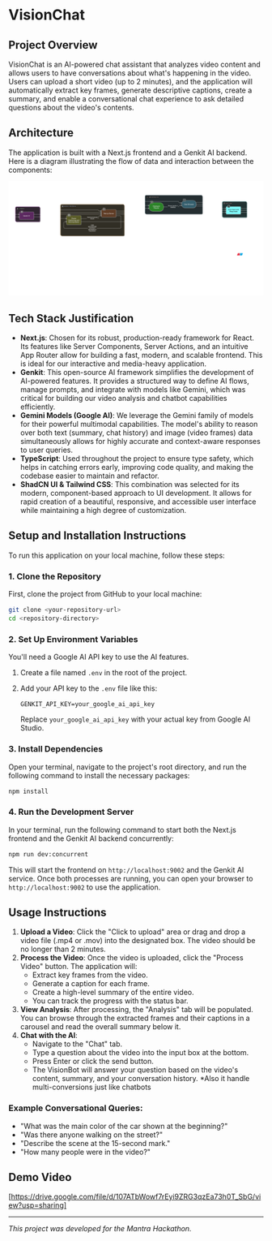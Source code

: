 # VisionChat

## Project Overview

VisionChat is an AI-powered chat assistant that analyzes video content and allows users to have conversations about what's happening in the video. Users can upload a short video (up to 2 minutes), and the application will automatically extract key frames, generate descriptive captions, create a summary, and enable a conversational chat experience to ask detailed questions about the video's contents.

## Architecture

The application is built with a Next.js frontend and a Genkit AI backend. Here is a diagram illustrating the flow of data and interaction between the components:

![Architecture Diagram](./architecture_diagram.png)

## Tech Stack Justification

*   **Next.js**: Chosen for its robust, production-ready framework for React. Its features like Server Components, Server Actions, and an intuitive App Router allow for building a fast, modern, and scalable frontend. This is ideal for our interactive and media-heavy application.
*   **Genkit**: This open-source AI framework simplifies the development of AI-powered features. It provides a structured way to define AI flows, manage prompts, and integrate with models like Gemini, which was critical for building our video analysis and chatbot capabilities efficiently.
*   **Gemini Models (Google AI)**: We leverage the Gemini family of models for their powerful multimodal capabilities. The model's ability to reason over both text (summary, chat history) and image (video frames) data simultaneously allows for highly accurate and context-aware responses to user queries.
*   **TypeScript**: Used throughout the project to ensure type safety, which helps in catching errors early, improving code quality, and making the codebase easier to maintain and refactor.
*   **ShadCN UI & Tailwind CSS**: This combination was selected for its modern, component-based approach to UI development. It allows for rapid creation of a beautiful, responsive, and accessible user interface while maintaining a high degree of customization.

## Setup and Installation Instructions

To run this application on your local machine, follow these steps:

### 1. Clone the Repository

First, clone the project from GitHub to your local machine:
```bash
git clone <your-repository-url>
cd <repository-directory>
```

### 2. Set Up Environment Variables

You'll need a Google AI API key to use the AI features.

1.  Create a file named `.env` in the root of the project.
2.  Add your API key to the `.env` file like this:

    ```
    GENKIT_API_KEY=your_google_ai_api_key
    ```
    Replace `your_google_ai_api_key` with your actual key from Google AI Studio.

### 3. Install Dependencies

Open your terminal, navigate to the project's root directory, and run the following command to install the necessary packages:

```bash
npm install
```

### 4. Run the Development Server

In your terminal, run the following command to start both the Next.js frontend and the Genkit AI backend concurrently:

```bash
npm run dev:concurrent
```

This will start the frontend on `http://localhost:9002` and the Genkit AI service. Once both processes are running, you can open your browser to `http://localhost:9002` to use the application.

## Usage Instructions

1.  **Upload a Video**: Click the "Click to upload" area or drag and drop a video file (.mp4 or .mov) into the designated box. The video should be no longer than 2 minutes.
2.  **Process the Video**: Once the video is uploaded, click the "Process Video" button. The application will:
    *   Extract key frames from the video.
    *   Generate a caption for each frame.
    *   Create a high-level summary of the entire video.
    *   You can track the progress with the status bar.
3.  **View Analysis**: After processing, the "Analysis" tab will be populated. You can browse through the extracted frames and their captions in a carousel and read the overall summary below it.
4.  **Chat with the AI**:
    *   Navigate to the "Chat" tab.
    *   Type a question about the video into the input box at the bottom.
    *   Press Enter or click the send button.
    *   The VisionBot will answer your question based on the video's content, summary, and your conversation history.
    *Also it handle multi-conversions just like chatbots

### Example Conversational Queries:
*   "What was the main color of the car shown at the beginning?"
*   "Was there anyone walking on the street?"
*   "Describe the scene at the 15-second mark."
*   "How many people were in the video?"

## Demo Video

[https://drive.google.com/file/d/107ATbWowf7rEyi9ZRG3qzEa73h0T_SbG/view?usp=sharing]


---
*This project was developed for the Mantra Hackathon.*
